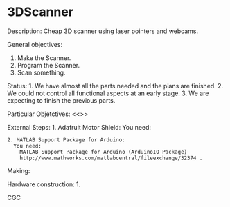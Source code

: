 3DScanner
=========
Description:
  Cheap 3D scanner using laser pointers and webcams.

General objectives:
  1. Make the Scanner.
  2. Program the Scanner.
  3. Scan something.

  Status:
    1. We have almost all the parts needed and the plans are finished.
    2. We could not control all functional aspects at an early stage.
    3. We are expecting to finish the previous parts.

Particular Objetctives:
  <<>>

External Steps:
    1. Adafruit Motor Shield:
      You need:
      
    2. MATLAB Support Package for Arduino:
      You need: 
        MATLAB Support Package for Arduino (ArduinoIO Package) 
        http://www.mathworks.com/matlabcentral/fileexchange/32374 .

Making:

  Hardware construction:
    1.
   
  
CGC
